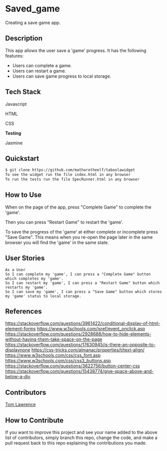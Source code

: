 # Saved_game
Creating a save game app.

## Description

This app allows the user save a 'game' progress. It has the following features:
* Users can complete a game.
* Users can restart a game.
* Users can save game progress to local storage.

## Tech Stack

Javascript

HTML

CSS

**Testing**

Jasmine

## Quickstart

```bash
$ git clone https://github.com/matharotheelf/taboolawidget
To see the widget run the file index.html in any browser
To run the tests run the file SpecRunner.html in any browser
```

## How to Use

When on the page of the app, press "Complete Game" to complete the 'game'.

Then you can press "Restart Game" to restart the 'game'.

To save the progress of the 'game' at either complete or incomplete press "Save Game". This means when you re-open the page later in the same browser you will find the 'game' in the same state.

## User Stories
```
As a User 
So I can complete my 'game', I can press a "Complete Game" button which completes my 'game'.
So I can restart my 'game', I can press a "Restart Game" button which restarts my 'game'.
So I can save my 'game', I can press a "Save Game" button which stores my 'game' status to local storage.

```

## References

https://stackoverflow.com/questions/3961422/conditional-display-of-html-element-forms
https://www.w3schools.com/jsref/event_onclick.asp
https://stackoverflow.com/questions/2928688/how-to-hide-elements-without-having-them-take-space-on-the-page
https://stackoverflow.com/questions/17630945/is-there-an-opposite-to-displaynone
https://css-tricks.com/almanac/properties/t/text-align/
https://www.w3schools.com/css/css_font.asp
https://www.w3schools.com/css/css3_buttons.asp
https://stackoverflow.com/questions/3622756/button-center-css
https://stackoverflow.com/questions/15438774/give-space-above-and-below-a-div

## Contributors 

[Tom Lawrence](https://github.com/matharotheelf)  

## How to Contribute

If you want to improve this project and see your name added to the above list of contributors, simply branch this repo, change the code, and make a pull request back to this repo explaining the contributions you made.
